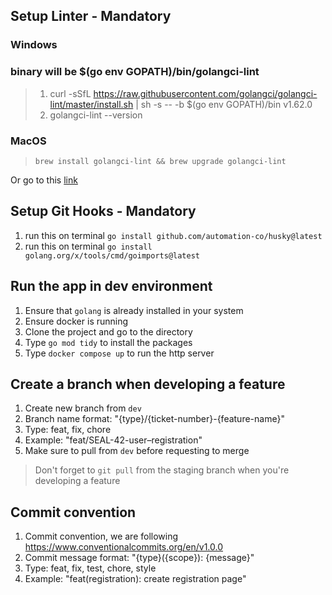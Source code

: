 ## Setup Linter - Mandatory

### Windows
### binary will be $(go env GOPATH)/bin/golangci-lint
> 1. curl -sSfL https://raw.githubusercontent.com/golangci/golangci-lint/master/install.sh | sh -s -- -b $(go env GOPATH)/bin v1.62.0
> 2. golangci-lint --version

### MacOS
> `brew install golangci-lint && brew upgrade golangci-lint`

Or go to this [link](https://golangci-lint.run/welcome/install/#local-installation)

## Setup Git Hooks - Mandatory
1. run this on terminal `go install github.com/automation-co/husky@latest`
2. run this on terminal `go install golang.org/x/tools/cmd/goimports@latest`

## Run the app in dev environment

1. Ensure that `golang` is already installed in your system
2. Ensure docker is running
3. Clone the project and go to the directory
4. Type `go mod tidy` to install the packages
5. Type `docker compose up` to run the http server

## Create a branch when developing a feature

1. Create new branch from `dev`
2. Branch name format: "{type}/{ticket-number}-{feature-name}"
3. Type: feat, fix, chore
4. Example: "feat/SEAL-42-user–registration"
5. Make sure to pull from `dev` before requesting to merge

> Don't forget to `git pull` from the staging branch when you're developing a feature

## Commit convention

1. Commit convention, we are following https://www.conventionalcommits.org/en/v1.0.0
2. Commit message format: "{type}({scope}): {message}"
3. Type: feat, fix, test, chore, style
4. Example: "feat(registration): create registration page"
